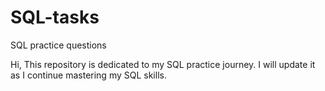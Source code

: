 # SQL-tasks
SQL practice questions

Hi,
This repository is dedicated to my SQL practice journey. I will update it as I continue mastering my SQL skills.
